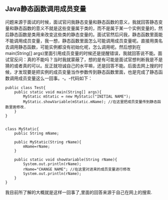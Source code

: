 ## Java静态函数调用成员变量
问题来源于面试的时候，面试官问我静态变量和静态函数的意义，我就回答静态变量和静态函数的意义不就是这些变量属于类的，而不是属于某一个实例变量的，然后静态函数是类用来改变这些类的静态变量的。面试官然后问我，静态函数里面能不能调用成员变量，我一想，静态函数里面怎么可能调用成员变量呢。直接用类名去调用静态函数，可能实例都没有初始化呢，怎么调用呢。然后想到在main(String[] args)里面引用成员变量的时候还是提醒错误，我就回答说不能。面试官反问：真的不能吗？当时我就蒙蔽了，想的是有可能是面试官想判断我是不是猜的或者真的可以。反正就坦诚自己的水平嘛，还是回答不能。后面去网上搜的时候，才发现要是把实例的成员变量当作参数传到静态函数里面，也是完成了静态函数调用成员变量这么一回事。-。-代码如下：
```
public class Test{
	public static void main(String[] args){
		MyStatic mStatic = new MyStatic("INITIAL NAME");
		MyStatic.showVariable(mStatic.mName); //在这里把成员变量传到静态函数里面修改.
	}
}


class MyStatic{
	public String mName;

	public MyStatic(String rName){
		mName=rName;
	}

	public static void showVariable(String rName){
		System.out.println(rName);
		rName="CHANGE NAME"; //在这里对进来的成员变量进行修改
		System.out.println(rName);
	}
}

```

我目前所了解的大概就是这样一回事了,里面的回答来源于自己在网上的搜索.